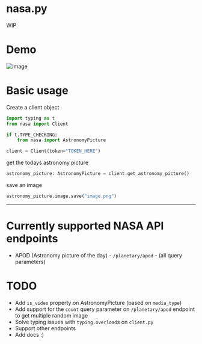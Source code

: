 # nasa.py
WIP

# Demo
![image](https://user-images.githubusercontent.com/100313469/207457548-06b74b8d-a95b-46a0-87fd-4a7103a5a2c6.png)

# Basic usage
Create a client object
```py
import typing as t
from nasa import Client

if t.TYPE_CHECKING:
    from nasa import AstronomyPicture

client = Client(token="TOKEN_HERE")
```
get the todays astronomy picture
```py
astronomy_picture: AstronomyPicture = client.get_astronomy_picture()
```
save an image
```py
astronomy_picture.image.save("image.png")
```
---
# Currently supported NASA API endpoints
- APOD (Astronomy picture of the day) - `/planetary/apod` - (all query parameters)

# TODO
- Add `is_video` property on AstronomyPicture (based on `media_type`)
- Add support for the `count` query parameter on `/planetary/apod` endpoint to get multiple random image
- Solve typing issues with `typing.overload`s on `client.py`
- Support other endpoints
- Add docs :) 
